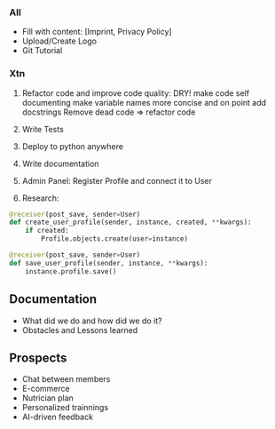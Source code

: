 ### All

- Fill with content: [Imprint, Privacy Policy]
- Upload/Create Logo
- Git Tutorial

### Xtn

1. Refactor code and improve code quality:
	DRY!
 	make code self documenting
	make variable names more concise and on point
	add docstrings
	Remove dead code
	=> refactor code

3. Write Tests
4. Deploy to python anywhere
5. Write documentation
6. Admin Panel: Register Profile and connect it to User
7. Research:

```python
@receiver(post_save, sender=User)
def create_user_profile(sender, instance, created, **kwargs):
	if created:
		Profile.objects.create(user=instance)

@receiver(post_save, sender=User)
def save_user_profile(sender, instance, **kwargs):
	instance.profile.save()
```

## Documentation

- What did we do and how did we do it?
- Obstacles and Lessons learned

## Prospects

- Chat between members
- E-commerce
- Nutrician plan
- Personalized trainnings
- AI-driven feedback
